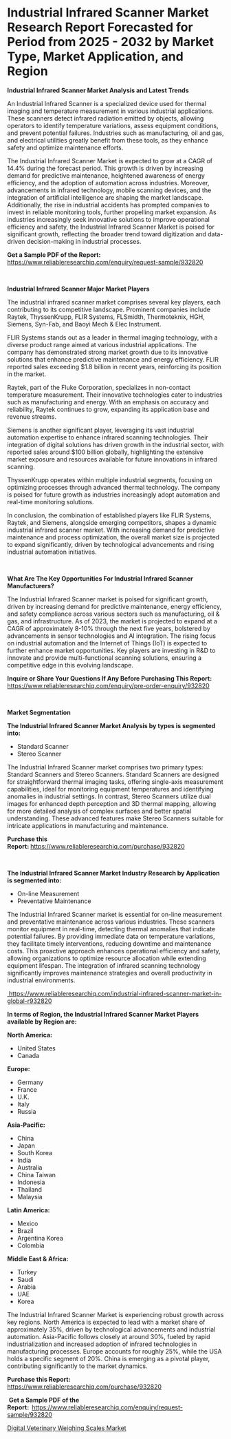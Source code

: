 <p><h1>Industrial Infrared Scanner Market Research Report Forecasted for Period from 2025 -  2032 by Market Type, Market Application, and Region</h1></p><p><strong>Industrial Infrared Scanner Market Analysis and Latest Trends</strong></p>
<p><p>An Industrial Infrared Scanner is a specialized device used for thermal imaging and temperature measurement in various industrial applications. These scanners detect infrared radiation emitted by objects, allowing operators to identify temperature variations, assess equipment conditions, and prevent potential failures. Industries such as manufacturing, oil and gas, and electrical utilities greatly benefit from these tools, as they enhance safety and optimize maintenance efforts.</p><p>The Industrial Infrared Scanner Market is expected to grow at a CAGR of 14.4% during the forecast period. This growth is driven by increasing demand for predictive maintenance, heightened awareness of energy efficiency, and the adoption of automation across industries. Moreover, advancements in infrared technology, mobile scanning devices, and the integration of artificial intelligence are shaping the market landscape. Additionally, the rise in industrial accidents has prompted companies to invest in reliable monitoring tools, further propelling market expansion. As industries increasingly seek innovative solutions to improve operational efficiency and safety, the Industrial Infrared Scanner Market is poised for significant growth, reflecting the broader trend toward digitization and data-driven decision-making in industrial processes.</p></p>
<p><strong>Get a Sample PDF of the Report:&nbsp;</strong> <a href="https://www.reliableresearchiq.com/enquiry/request-sample/932820?utm_campaign=3085&utm_medium=2&utm_source=Github&utm_content=ia&utm_term=21032025&utm_id=industrial-infrared-scanner">https://www.reliableresearchiq.com/enquiry/request-sample/932820</a></p>
<p>&nbsp;</p>
<p><strong>Industrial Infrared Scanner Major Market Players</strong></p>
<p><p>The industrial infrared scanner market comprises several key players, each contributing to its competitive landscape. Prominent companies include Raytek, ThyssenKrupp, FLIR Systems, FLSmidth, Thermoteknix, HGH, Siemens, Syn-Fab, and Baoyi Mech & Elec Instrument. </p><p>FLIR Systems stands out as a leader in thermal imaging technology, with a diverse product range aimed at various industrial applications. The company has demonstrated strong market growth due to its innovative solutions that enhance predictive maintenance and energy efficiency. FLIR reported sales exceeding $1.8 billion in recent years, reinforcing its position in the market.</p><p>Raytek, part of the Fluke Corporation, specializes in non-contact temperature measurement. Their innovative technologies cater to industries such as manufacturing and energy. With an emphasis on accuracy and reliability, Raytek continues to grow, expanding its application base and revenue streams. </p><p>Siemens is another significant player, leveraging its vast industrial automation expertise to enhance infrared scanning technologies. Their integration of digital solutions has driven growth in the industrial sector, with reported sales around $100 billion globally, highlighting the extensive market exposure and resources available for future innovations in infrared scanning.</p><p>ThyssenKrupp operates within multiple industrial segments, focusing on optimizing processes through advanced thermal technology. The company is poised for future growth as industries increasingly adopt automation and real-time monitoring solutions.</p><p>In conclusion, the combination of established players like FLIR Systems, Raytek, and Siemens, alongside emerging competitors, shapes a dynamic industrial infrared scanner market. With increasing demand for predictive maintenance and process optimization, the overall market size is projected to expand significantly, driven by technological advancements and rising industrial automation initiatives.</p></p>
<p>&nbsp;</p>
<p><strong>What Are The Key Opportunities For Industrial Infrared Scanner Manufacturers?</strong></p>
<p><p>The Industrial Infrared Scanner market is poised for significant growth, driven by increasing demand for predictive maintenance, energy efficiency, and safety compliance across various sectors such as manufacturing, oil & gas, and infrastructure. As of 2023, the market is projected to expand at a CAGR of approximately 8-10% through the next five years, bolstered by advancements in sensor technologies and AI integration. The rising focus on industrial automation and the Internet of Things (IoT) is expected to further enhance market opportunities. Key players are investing in R&D to innovate and provide multi-functional scanning solutions, ensuring a competitive edge in this evolving landscape.</p></p>
<p><strong>Inquire or Share Your Questions If Any Before Purchasing This Report:</strong> <a href="https://www.reliableresearchiq.com/enquiry/pre-order-enquiry/932820?utm_campaign=3085&utm_medium=2&utm_source=Github&utm_content=ia&utm_term=21032025&utm_id=industrial-infrared-scanner">https://www.reliableresearchiq.com/enquiry/pre-order-enquiry/932820</a></p>
<p>&nbsp;</p>
<p><strong>Market Segmentation</strong></p>
<p><strong>The Industrial Infrared Scanner Market Analysis by types is segmented into:</strong></p>
<p><ul><li>Standard Scanner</li><li>Stereo Scanner</li></ul></p>
<p><p>The Industrial Infrared Scanner market comprises two primary types: Standard Scanners and Stereo Scanners. Standard Scanners are designed for straightforward thermal imaging tasks, offering single-axis measurement capabilities, ideal for monitoring equipment temperatures and identifying anomalies in industrial settings. In contrast, Stereo Scanners utilize dual images for enhanced depth perception and 3D thermal mapping, allowing for more detailed analysis of complex surfaces and better spatial understanding. These advanced features make Stereo Scanners suitable for intricate applications in manufacturing and maintenance.</p></p>
<p><strong>Purchase this Report:&nbsp;</strong><a href="https://www.reliableresearchiq.com/purchase/932820?utm_campaign=3085&utm_medium=2&utm_source=Github&utm_content=ia&utm_term=21032025&utm_id=industrial-infrared-scanner">https://www.reliableresearchiq.com/purchase/932820</a></p>
<p>&nbsp;</p>
<p><strong>The Industrial Infrared Scanner Market Industry Research by Application is segmented into:</strong></p>
<p><ul><li>On-line Measurement</li><li>Preventative Maintenance</li></ul></p>
<p><p>The Industrial Infrared Scanner market is essential for on-line measurement and preventative maintenance across various industries. These scanners monitor equipment in real-time, detecting thermal anomalies that indicate potential failures. By providing immediate data on temperature variations, they facilitate timely interventions, reducing downtime and maintenance costs. This proactive approach enhances operational efficiency and safety, allowing organizations to optimize resource allocation while extending equipment lifespan. The integration of infrared scanning technology significantly improves maintenance strategies and overall productivity in industrial environments.</p></p>
<p><a href="https://www.reliableresearchiq.com/industrial-infrared-scanner-market-in-global-r932820?utm_campaign=3085&utm_medium=2&utm_source=Github&utm_content=ia&utm_term=21032025&utm_id=industrial-infrared-scanner">&nbsp;https://www.reliableresearchiq.com/industrial-infrared-scanner-market-in-global-r932820</a></p>
<p><strong>In terms of Region, the Industrial Infrared Scanner Market Players available by Region are:</strong></p>
<p>
    <p> <strong> North America: </strong>
        <ul>
            <li>United States</li>
            <li>Canada</li>
        </ul>
        </p> 
    <p> <strong> Europe: </strong>
        <ul>
            <li>Germany</li>
            <li>France</li>
            <li>U.K.</li>
            <li>Italy</li>
            <li>Russia</li>
        </ul>
        </p> 
    <p> <strong> Asia-Pacific: </strong>
        <ul>
            <li>China</li>
            <li>Japan</li>
            <li>South Korea</li>
            <li>India</li>
            <li>Australia</li>
            <li>China Taiwan</li>
            <li>Indonesia</li>
            <li>Thailand</li>
            <li>Malaysia</li>
        </ul>
        </p> 
    <p> <strong> Latin America: </strong>
        <ul>
            <li>Mexico</li>
            <li>Brazil</li>
            <li>Argentina Korea</li>
            <li>Colombia</li>
        </ul>
        </p> 
    <p> <strong> Middle East & Africa: </strong>
        <ul>
            <li>Turkey</li>
            <li>Saudi</li>
            <li>Arabia</li>
            <li>UAE</li>
            <li>Korea</li>
        </ul>
    </p>
    </p>
<p><p>The Industrial Infrared Scanner Market is experiencing robust growth across key regions. North America is expected to lead with a market share of approximately 35%, driven by technological advancements and industrial automation. Asia-Pacific follows closely at around 30%, fueled by rapid industrialization and increased adoption of infrared technologies in manufacturing processes. Europe accounts for roughly 25%, while the USA holds a specific segment of 20%. China is emerging as a pivotal player, contributing significantly to the market dynamics.</p></p>
<p><strong>Purchase this Report: </strong><a href="https://www.reliableresearchiq.com/purchase/932820?utm_campaign=3085&utm_medium=2&utm_source=Github&utm_content=ia&utm_term=21032025&utm_id=industrial-infrared-scanner">https://www.reliableresearchiq.com/purchase/932820</a></p>
<p>&nbsp;<strong>Get a Sample PDF of the Report:&nbsp;&nbsp;</strong><a href="https://www.reliableresearchiq.com/enquiry/request-sample/932820?utm_campaign=3085&utm_medium=2&utm_source=Github&utm_content=ia&utm_term=21032025&utm_id=industrial-infrared-scanner">https://www.reliableresearchiq.com/enquiry/request-sample/932820</a></p>
<p><strong></strong></p>
<p><p><a href="https://github.com/shimweummul/Market-Research-Report-List-1/blob/main/digital-veterinary-weighing-scales-market.md?utm_campaign=3085&utm_medium=2&utm_source=Github&utm_content=ia&utm_term=21032025&utm_id=industrial-infrared-scanner">Digital Veterinary Weighing Scales Market</a></p></p>